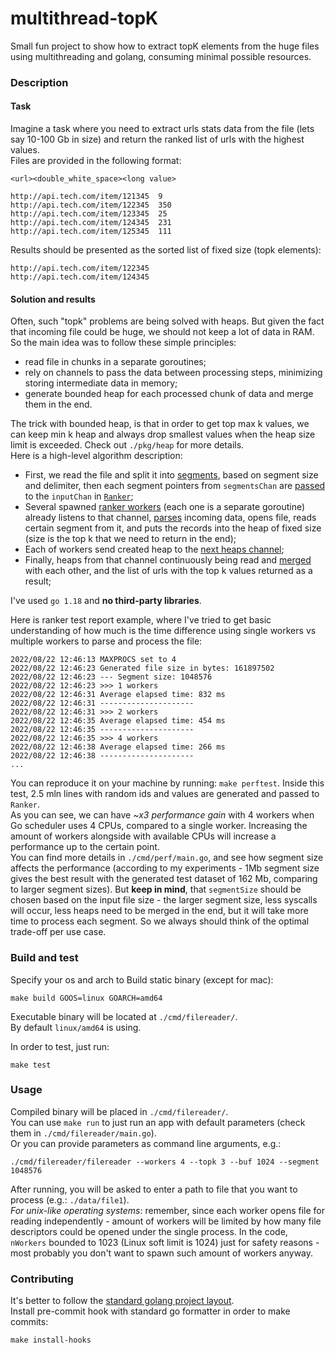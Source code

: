 # multithread-topK
Small fun project to show how to extract topK elements from the huge files using multithreading and golang, consuming minimal possible resources.  

### Description  
#### Task
Imagine a task where you need to extract urls stats data from the file (lets say 10-100 Gb in size) and return the ranked list of urls with the highest values.  
Files are provided in the following format:  
```
<url><double_white_space><long value>

http://api.tech.com/item/121345  9
http://api.tech.com/item/122345  350
http://api.tech.com/item/123345  25
http://api.tech.com/item/124345  231
http://api.tech.com/item/125345  111
```  
Results should be presented as the sorted list of fixed size (topk elements):  
```
http://api.tech.com/item/122345
http://api.tech.com/item/124345
```  

#### Solution and results  
Often, such "topk" problems are being solved with heaps. But given the fact that incoming file could be huge, we should not keep a lot of data in RAM. So the main idea was to follow these simple principles:  
 - read file in chunks in a separate goroutines;  
 - rely on channels to pass the data between processing steps, minimizing storing intermediate data in memory;  
 - generate bounded heap for each processed chunk of data and merge them in the end.  

The trick with bounded heap, is that in order to get top max k values, we can keep min k heap and always drop smallest values when the heap size limit is exceeded. Check out `./pkg/heap` for more details.  
Here is a high-level algorithm description:  
 - First, we read the file and split it into [segments](https://github.com/gasparian/multithread-topK/blob/main/internal/io/io.go#L48), based on segment size and delimiter, then each segment pointers from `segmentsChan` are [passed](https://github.com/gasparian/multithread-topK/blob/main/internal/ranker/ranker.go#L181) to the `inputChan` in [`Ranker`](https://github.com/gasparian/multithread-topK/blob/main/internal/ranker/ranker.go#L37);  
 - Several spawned [ranker workers](https://github.com/gasparian/multithread-topK/blob/main/internal/ranker/ranker.go#L75) (each one is a separate goroutine) already listens to that channel, [parses](https://github.com/gasparian/multithread-topK/blob/main/internal/ranker/ranker.go#L43) incoming data, opens file, reads certain segment from it, and puts the records into the heap of fixed size (size is the top k that we need to return in the end);  
 - Each of workers send created heap to the [next heaps channel](https://github.com/gasparian/multithread-topK/blob/main/internal/ranker/ranker.go#L82);  
 - Finally, heaps from that channel continuously being read and [merged](https://github.com/gasparian/multithread-topK/blob/main/internal/ranker/ranker.go#L135) with each other, and the list of urls with the top k values returned as a result;  

I've used `go 1.18` and **no third-party libraries**.  
 
Here is ranker test report example, where I've tried to get basic understanding of how much is the time difference using single workers vs multiple workers to parse and process the file:  
```
2022/08/22 12:46:13 MAXPROCS set to 4
2022/08/22 12:46:23 Generated file size in bytes: 161897502
2022/08/22 12:46:23 --- Segment size: 1048576
2022/08/22 12:46:23 >>> 1 workers 
2022/08/22 12:46:31 Average elapsed time: 832 ms
2022/08/22 12:46:31 ---------------------
2022/08/22 12:46:31 >>> 2 workers 
2022/08/22 12:46:35 Average elapsed time: 454 ms
2022/08/22 12:46:35 ---------------------
2022/08/22 12:46:35 >>> 4 workers 
2022/08/22 12:46:38 Average elapsed time: 266 ms
2022/08/22 12:46:38 ---------------------
...
```  
You can reproduce it on your machine by running: `make perftest`. Inside this test, 2.5 mln lines with random ids and values are generated and passed to `Ranker`.  
As you can see, we can have *~x3 performance gain* with 4 workers when Go scheduler uses 4 CPUs, compared to a single worker. Increasing the amount of workers alongside with available CPUs will increase a performance up to the certain point.  
You can find more details in `./cmd/perf/main.go`, and see how segment size affects the performance (according to my experiments - 1Mb segment size gives the best result with the generated test dataset of 162 Mb, comparing to larger segment sizes). But **keep in mind**, that `segmentSize` should be chosen based on the input file size - the larger segment size, less syscalls will occur, less heaps need to be merged in the end, but it will take more time to process each segment. So we always should think of the optimal trade-off per use case.  

### Build and test  

Specify your os and arch to Build static binary (except for mac):  

```
make build GOOS=linux GOARCH=amd64
```  
Executable binary will be located at `./cmd/filereader/`.  
By default `linux/amd64` is using.  

In order to test, just run:  
```
make test
```  

###  Usage  
Compiled binary will be placed in `./cmd/filereader/`.  
You can use `make run` to just run an app with default parameters (check them in `./cmd/filereader/main.go`).  
Or you can provide parameters as command line arguments, e.g.:  
```
./cmd/filereader/filereader --workers 4 --topk 3 --buf 1024 --segment 1048576
```  
After running, you will be asked to enter a path to file that you want to process (e.g.: `./data/file1`).  
*For unix-like operating systems*: remember, since each worker opens file for reading independently - amount of workers will be limited by how many file descriptors could be opened under the single process. In the code, `nWorkers` bounded to 1023 (Linux soft limit is 1024) just for safety reasons - most probably you don't want to spawn such amount of workers anyway.  

### Contributing  
It's better to follow the [standard golang project layout](https://github.com/golang-standards/project-layout).  
Install pre-commit hook with standard go formatter in order to make commits:  
```
make install-hooks
```  
